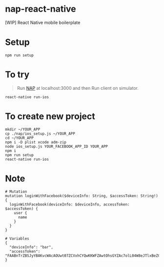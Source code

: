 # nap-react-native
[WIP] React Native mobile boilerplate

# Setup
```shell
npm run setup
```

# To try
> Run [NAP](https://github.com/rabbotio/nap) at localhost:3000 and then
> Run client on simulator.
```shell
react-native run-ios
```

# To create new project
```shell
mkdir ~/YOUR_APP
cp ./nap/ios_setup.js ~/YOUR_APP
cd ~/YOUR_APP
npm i -D plist xcode adm-zip
node ios_setup.js YOUR_FACEBOOK_APP_ID YOUR_APP
npm i
npm run setup
react-native run-ios
```

# Note
```
# Mutation
mutation loginWithFacebook($deviceInfo: String, $accessToken: String!) {
  loginWithFacebook(deviceInfo: $deviceInfo, accessToken: $accessToken) {
    user {
      name
    }
  }
}

# Variables
{
  "deviceInfo": "bar",
  "accessToken": "FAABnTrZBSJyYBAKvcWAcAOUwt07ZCVxhCYQwKKWFZAwtOhsGYZAc7olL04W8eJTlxBeZCmxCQO9kYZA4kKtTD0zmZChhb5hEoZBl7JHT0Rx39uGP8ow2X9vGoTLFZCm4Dd0NFvH0qsHXNYinsOKjszfSJVOj3DZChv0MNszawr1le8O0ToqI3Ak9Jr8X3X6imEtvJ2q8ceeVh5Ux1rSbgypRQNRDjlredVXpIZD"
}
```